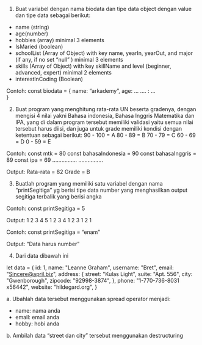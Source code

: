 1.  Buat variabel dengan nama biodata dan tipe data object dengan value dan tipe data sebagai berikut:

- name (string)
- age(number)
- hobbies (array) minimal 3 elements
- IsMaried (boolean)
- schoolList (Array of Object) with key name, yearIn, yearOut, and major (if any, if no set “null” ) minimal 3 elements
- skills (Array of Object) with key skillName and level (beginner, advanced, expert) minimal 2 elements
- interestInCoding (Boolean)

Contoh:
const biodata = {
name: “arkademy”,
age: …
.... : ...  
}

2.  Buat program yang menghitung rata-rata UN beserta gradenya, dengan mengisi 4 nilai yakni Bahasa indonesia, Bahasa Inggris Matematika dan IPA, yang di dalam program tersebut memiliki validasi yaitu semua nilai tersebut harus diisi, dan juga untuk grade memiliki kondisi dengan ketentuan sebagai berikut:
    90 - 100 = A
    80 - 89 = B
    70 - 79 = C
    60 - 69 = D
    0 - 59 = E

Contoh:
const mtk = 80
const bahasaIndonesia = 90
const bahasaInggris = 89
const ipa = 69
…………….
…………....

Output:
Rata-rata = 82
Grade = B

3.  Buatlah program yang memiliki satu variabel dengan nama “printSegitiga” yg berisi tipe data number yang menghasilkan output segitiga terbalik yang berisi angka

Contoh:
const printSegitiga = 5

Output:
1 2 3 4 5
1 2 3 4
1 2 3
1 2
1

Contoh:
const printSegitiga = “enam”

Output:
“Data harus number”

4.  Dari data dibawah ini

let data = {
id: 1,
name: "Leanne Graham",
username: "Bret",
email: "Sincere@april.biz",
address:
{
street: "Kulas Light",
suite: "Apt. 556",
city: "Gwenborough",
zipcode: "92998-3874",
},
phone: "1-770-736-8031 x56442",
website: "hildegard.org",
}

a. Ubahlah data tersebut menggunakan spread operator menjadi:

- name: nama anda
- email: email anda
- hobby: hobi anda

b. Ambilah data “street dan city” tersebut menggunakan destructuring
